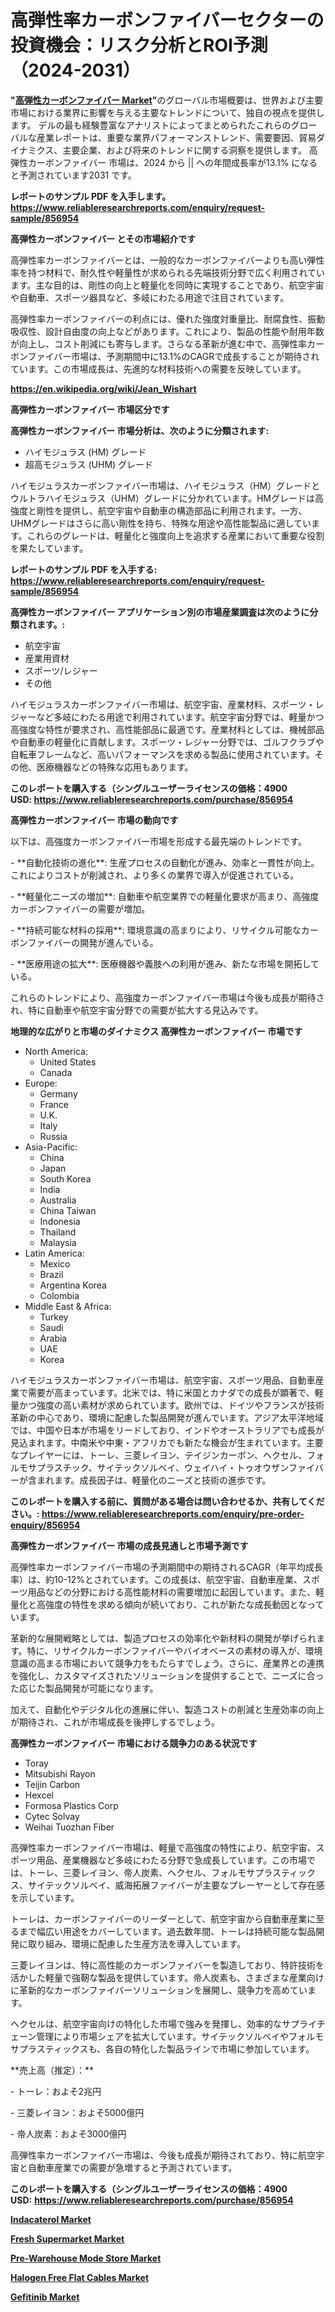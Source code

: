 <p><h1>高弾性率カーボンファイバーセクターの投資機会：リスク分析とROI予測（2024-2031）</h1></p><p><strong>"<a href="https://www.reliableresearchreports.com/high-modulus-carbon-fiber-r856954?utm_campaign=107&utm_medium=6&utm_source=Github&utm_content=ia&utm_term=08102024&utm_id=high-modulus-carbon-fiber">高弾性カーボンファイバー Market</a>"</strong>のグローバル市場概要は、世界および主要市場における業界に影響を与える主要なトレンドについて、独自の視点を提供します。 デルの最も経験豊富なアナリストによってまとめられたこれらのグローバルな産業レポートは、重要な業界パフォーマンストレンド、需要要因、貿易ダイナミクス、主要企業、および将来のトレンドに関する洞察を提供します。 高弾性カーボンファイバー 市場は、2024 から || への年間成長率が13.1% になると予測されています2031 です。</p>
<p><strong>レポートのサンプル PDF を入手します。</strong><strong><a href="https://www.reliableresearchreports.com/enquiry/request-sample/856954?utm_campaign=107&utm_medium=6&utm_source=Github&utm_content=ia&utm_term=08102024&utm_id=high-modulus-carbon-fiber">https://www.reliableresearchreports.com/enquiry/request-sample/856954</a></strong></p>
<p><strong>高弾性カーボンファイバー とその市場紹介です</strong></p>
<p><p>高弾性率カーボンファイバーとは、一般的なカーボンファイバーよりも高い弾性率を持つ材料で、耐久性や軽量性が求められる先端技術分野で広く利用されています。主な目的は、剛性の向上と軽量化を同時に実現することであり、航空宇宙や自動車、スポーツ器具など、多岐にわたる用途で注目されています。</p><p>高弾性率カーボンファイバーの利点には、優れた強度対重量比、耐腐食性、振動吸収性、設計自由度の向上などがあります。これにより、製品の性能や耐用年数が向上し、コスト削減にも寄与します。さらなる革新が進む中で、高弾性率カーボンファイバー市場は、予測期間中に13.1%のCAGRで成長することが期待されています。この市場成長は、先進的な材料技術への需要を反映しています。</p><a href="https://en.wikipedia.org/wiki/Jean_Wishart?utm_campaign=107&utm_medium=6&utm_source=Github&utm_content=ia&utm_term=08102024&utm_id=high-modulus-carbon-fiber"></a></p>
<p><strong><a href="https://en.wikipedia.org/wiki/Jean_Wishart?utm_campaign=107&utm_medium=6&utm_source=Github&utm_content=ia&utm_term=08102024&utm_id=high-modulus-carbon-fiber">https://en.wikipedia.org/wiki/Jean_Wishart</a></strong></p>
<p><strong>高弾性カーボンファイバー&nbsp;市場区分です</strong><strong></strong></p>
<p><strong>高弾性カーボンファイバー 市場分析は、次のように分類されます:</strong>&nbsp;</p>
<p><ul><li>ハイモジュラス (HM) グレード</li><li>超高モジュラス (UHM) グレード</li></ul></p>
<p><p>ハイモジュラスカーボンファイバー市場は、ハイモジュラス（HM）グレードとウルトラハイモジュラス（UHM）グレードに分かれています。HMグレードは高強度と剛性を提供し、航空宇宙や自動車の構造部品に利用されます。一方、UHMグレードはさらに高い剛性を持ち、特殊な用途や高性能製品に適しています。これらのグレードは、軽量化と強度向上を追求する産業において重要な役割を果たしています。</p></p>
<p><strong>レポートのサンプル PDF を入手する: <a href="https://www.reliableresearchreports.com/enquiry/request-sample/856954?utm_campaign=107&utm_medium=6&utm_source=Github&utm_content=ia&utm_term=08102024&utm_id=high-modulus-carbon-fiber">https://www.reliableresearchreports.com/enquiry/request-sample/856954</a></strong></p>
<p><strong> 高弾性カーボンファイバー アプリケーション別の市場産業調査は次のように分類されます。:</strong></p>
<p><ul><li>航空宇宙</li><li>産業用資材</li><li>スポーツ/レジャー</li><li>その他</li></ul></p>
<p><p>ハイモジュラスカーボンファイバー市場は、航空宇宙、産業材料、スポーツ・レジャーなど多岐にわたる用途で利用されています。航空宇宙分野では、軽量かつ高強度な特性が要求され、高性能部品に最適です。産業材料としては、機械部品や自動車の軽量化に貢献します。スポーツ・レジャー分野では、ゴルフクラブや自転車フレームなど、高いパフォーマンスを求める製品に使用されています。その他、医療機器などの特殊な応用もあります。</p></p>
<p><strong>このレポートを購入する（シングルユーザーライセンスの価格：4900 USD:</strong><strong>&nbsp;<a href="https://www.reliableresearchreports.com/purchase/856954?utm_campaign=107&utm_medium=6&utm_source=Github&utm_content=ia&utm_term=08102024&utm_id=high-modulus-carbon-fiber">https://www.reliableresearchreports.com/purchase/856954</a></strong></p>
<p><strong>高弾性カーボンファイバー 市場の動向です</strong></p>
<p><p>以下は、高強度カーボンファイバー市場を形成する最先端のトレンドです。</p><p>- **自動化技術の進化**: 生産プロセスの自動化が進み、効率と一貫性が向上。これによりコストが削減され、より多くの業界で導入が促進されている。</p><p>- **軽量化ニーズの増加**: 自動車や航空業界での軽量化要求が高まり、高強度カーボンファイバーの需要が増加。</p><p>- **持続可能な材料の採用**: 環境意識の高まりにより、リサイクル可能なカーボンファイバーの開発が進んでいる。</p><p>- **医療用途の拡大**: 医療機器や義肢への利用が進み、新たな市場を開拓している。</p><p>これらのトレンドにより、高強度カーボンファイバー市場は今後も成長が期待され、特に自動車や航空宇宙分野での需要が拡大する見込みです。</p></p>
<p><strong>地理的な広がりと市場のダイナミクス 高弾性カーボンファイバー 市場です</strong></p>
<p><ul>
    <li>
        North America:
        <ul>
            <li>United States</li>
            <li>Canada</li>
        </ul>
    </li>
    <li>
        Europe:
        <ul>
            <li>Germany</li>
            <li>France</li>
            <li>U.K.</li>
            <li>Italy</li>
            <li>Russia</li>
        </ul>
    </li>
    <li>
        Asia-Pacific:
        <ul>
            <li>China</li>
            <li>Japan</li>
            <li>South Korea</li>
            <li>India</li>
            <li>Australia</li>
            <li>China Taiwan</li>
            <li>Indonesia</li>
            <li>Thailand</li>
            <li>Malaysia</li>
        </ul>
    </li>
    <li>
        Latin America:
        <ul>
            <li>Mexico</li>
            <li>Brazil</li>
            <li>Argentina Korea</li>
            <li>Colombia</li>
        </ul>
    </li>
    <li>
        Middle East & Africa:
        <ul>
            <li>Turkey</li>
            <li>Saudi</li>
            <li>Arabia</li>
            <li>UAE</li>
            <li>Korea</li>
        </ul>
    </li>
    </ul></p>
<p><p>ハイモジュラスカーボンファイバー市場は、航空宇宙、スポーツ用品、自動車産業で需要が高まっています。北米では、特に米国とカナダでの成長が顕著で、軽量かつ強度の高い素材が求められています。欧州では、ドイツやフランスが技術革新の中心であり、環境に配慮した製品開発が進んでいます。アジア太平洋地域では、中国や日本が市場をリードしており、インドやオーストラリアでも成長が見込まれます。中南米や中東・アフリカでも新たな機会が生まれています。主要なプレイヤーには、トーレ、三菱レイヨン、テイジンカーボン、ヘクセル、フォルモサプラスチック、サイテックソルベイ、ウェイハイ・トゥオウザンファイバーが含まれます。成長因子は、軽量化のニーズと技術の進歩です。</p></p>
<p><strong>このレポートを購入する前に、質問がある場合は問い合わせるか、共有してください。:&nbsp;<a href="https://www.reliableresearchreports.com/enquiry/pre-order-enquiry/856954?utm_campaign=107&utm_medium=6&utm_source=Github&utm_content=ia&utm_term=08102024&utm_id=high-modulus-carbon-fiber">https://www.reliableresearchreports.com/enquiry/pre-order-enquiry/856954</a></strong></p>
<p><strong>高弾性カーボンファイバー 市場の成長見通しと市場予測です</strong></p>
<p><p>高弾性率カーボンファイバー市場の予測期間中の期待されるCAGR（年平均成長率）は、約10-12%とされています。この成長は、航空宇宙、自動車産業、スポーツ用品などの分野における高性能材料の需要増加に起因しています。また、軽量化と高強度の特性を求める傾向が続いており、これが新たな成長動因となっています。</p><p>革新的な展開戦略としては、製造プロセスの効率化や新材料の開発が挙げられます。特に、リサイクルカーボンファイバーやバイオベースの素材の導入が、環境意識の高まる市場において競争力をもたらすでしょう。さらに、産業界との連携を強化し、カスタマイズされたソリューションを提供することで、ニーズに合った応じた製品開発が可能になります。</p><p>加えて、自動化やデジタル化の進展に伴い、製造コストの削減と生産効率の向上が期待され、これが市場成長を後押しするでしょう。</p></p>
<p><strong>高弾性カーボンファイバー 市場における競争力のある状況です</strong></p>
<p><ul><li>Toray</li><li>Mitsubishi Rayon</li><li>Teijin Carbon</li><li>Hexcel</li><li>Formosa Plastics Corp</li><li>Cytec Solvay</li><li>Weihai Tuozhan Fiber</li></ul></p>
<p><p>高弾性率カーボンファイバー市場は、軽量で高強度の特性により、航空宇宙、スポーツ用品、産業機器など多岐にわたる分野で急成長しています。この市場では、トーレ、三菱レイヨン、帝人炭素、ヘクセル、フォルモサプラスティックス、サイテックソルベイ、威海拓展ファイバーが主要なプレーヤーとして存在感を示しています。</p><p>トーレは、カーボンファイバーのリーダーとして、航空宇宙から自動車産業に至るまで幅広い用途をカバーしています。過去数年間、トーレは持続可能な製品開発に取り組み、環境に配慮した生産方法を導入しています。</p><p>三菱レイヨンは、特に高性能のカーボンファイバーを製造しており、特許技術を活かした軽量で強靭な製品を提供しています。帝人炭素も、さまざまな産業向けに革新的なカーボンファイバーソリューションを展開し、競争力を高めています。</p><p>ヘクセルは、航空宇宙向けの特化した市場で強みを発揮し、効率的なサプライチェーン管理により市場シェアを拡大しています。サイテックソルベイやフォルモサプラスティックスも、各自の特化した製品ラインで市場に参加しています。</p><p>**売上高（推定）：**</p><p>- トーレ：およそ2兆円</p><p>- 三菱レイヨン：およそ5000億円</p><p>- 帝人炭素：およそ3000億円</p><p>高弾性率カーボンファイバー市場は、今後も成長が期待されており、特に航空宇宙と自動車産業での需要が急増すると予測されています。</p></p>
<p><strong>このレポートを購入する（シングルユーザーライセンスの価格：4900 USD:</strong>&nbsp;<strong><a href="https://www.reliableresearchreports.com/purchase/856954?utm_campaign=107&utm_medium=6&utm_source=Github&utm_content=ia&utm_term=08102024&utm_id=high-modulus-carbon-fiber">https://www.reliableresearchreports.com/purchase/856954</a></strong></p>
<p><strong><p><a href="https://www.linkedin.com/pulse/digital-transformation-indacaterol-industry-market-opportunities-rtkvf?utm_campaign=107&utm_medium=6&utm_source=Github&utm_content=ia&utm_term=08102024&utm_id=high-modulus-carbon-fiber">Indacaterol Market</a></p><p><a href="https://github.com/SamiaHussain82/Market-Research-Report-List-1/blob/main/fresh-supermarket-market.md?utm_campaign=107&utm_medium=6&utm_source=Github&utm_content=ia&utm_term=08102024&utm_id=high-modulus-carbon-fiber">Fresh Supermarket Market</a></p><p><a href="https://github.com/DianaWilson796/Market-Research-Report-List-1/blob/main/pre-warehouse-mode-store-market.md?utm_campaign=107&utm_medium=6&utm_source=Github&utm_content=ia&utm_term=08102024&utm_id=high-modulus-carbon-fiber">Pre-Warehouse Mode Store Market</a></p><p><a href="https://issuu.com/reportprime-2/docs/halogen-free-flat-cables-market-siz_c1ef143df23eca?utm_campaign=107&utm_medium=6&utm_source=Github&utm_content=ia&utm_term=08102024&utm_id=high-modulus-carbon-fiber">Halogen Free Flat Cables Market</a></p><p><a href="https://www.linkedin.com/pulse/gefitinib-market-research-report-exploring-size-revenue-analysis-xu3hf?utm_campaign=107&utm_medium=6&utm_source=Github&utm_content=ia&utm_term=08102024&utm_id=high-modulus-carbon-fiber">Gefitinib Market</a></p></strong></p>
